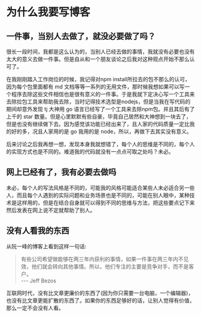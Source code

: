 ﻿# 为什么我要写博客


## 一件事，当别人去做了，就没必要做了吗？

很长一段时间，我都是这么认为的，当别人已经去做的事情，我就没有必要也没有太大的意义去做一件事。但是自从和一个朋友谈论之后我对这种观点开始不那么认可了。   

在我刚刚踏入工作岗位的时候，我记得对npm install所拉去的包不那么的认可，因为每个包里面都有 md 文档等等一系列的无用文件，那时候我想如果可以写一个程序去除这些文件相信也是很有意义的一件事。于是我就下定决心写一个工具来去除拉包工具来帮助我去除，当时记得技术选型是nodejs，但是当我在写代码的期间却意外发现 tj 大神用 go 语言已经写了一个工具来去除npm包。并且其后有了上千的 star 数量。但是心里默默有些自豪，毕竟自己居然和大神想到一块去了，但是也没有继续做下去。因为感觉该功能已经出来了，且人家的代码质量一定比我的好的多，况且人家用的是 go 我用的是 node，所以，再做下去其实没有意义。   

后来讨论之后我再想一想，发现本身我就想错了，每个人的思维是不同的，每个人的实现方式也是不同的。难道我的代码就没有一点点可取之处吗？未必。

## 网上已经有了，我有必要去做吗

未必，每个人的写法风格是不同的，可能我的风格可能适合某些人未必适合另一些人，而且每个人遇到的实际问题和业务场景也是不同的，可能在别人眼中，某种技术是这样用的，但是在结合自身就可以得到不同的思维与方法，把这些要点记下来然后发表在网上说不定就帮助了别人。

## 没有人看我的东西

从阮一峰的博客上看到这样一句话:

>有些公司希望做能够在两三年内获利的事情，如果一件事在两三年内不见效，他们就会转向其他事情。所以，他们专注的主要是竞争对手，而不是客户。   
>                                                                             --- Jeff Bezos

互联网时代，没有比文章更廉价的东西了(因为你只需要一台电脑，一个编辑器)，也没有比文章更能扩散的东西了。如果你的东西足够好的话，让别人觉得有价值，那么一定不会没有人看。